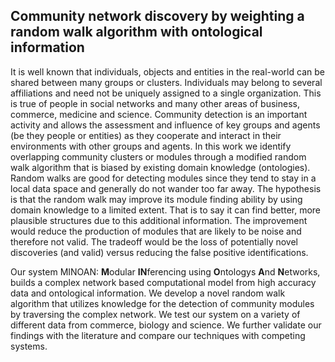 ## Community network discovery by weighting a random walk algorithm with ontological information

It is well known that individuals, objects and entities in the real-world can be shared between many groups or clusters. Individuals may belong to several affiliations and need not be uniquely assigned to a single organization. This is true of people in social networks and many other areas of business, commerce, medicine and science. Community detection is an important activity and allows the assessment and influence of key groups and agents (be they people or entities) as they cooperate and interact in their environments with other groups and agents. In this work we  identify overlapping community clusters or modules through a modified random walk algorithm that is biased by existing domain knowledge (ontologies). Random walks are good for detecting modules since they tend to stay in a local data space and generally do not wander too far away. The hypothesis is that the random walk may improve its module finding ability by using domain knowledge to a limited extent. That is to say it can find better, more plausible structures due to this additional information. The improvement would reduce the production of modules that are likely to be noise and therefore not valid. The tradeoff would be the loss of potentially novel discoveries (and valid) versus reducing the false positive identifications. 

Our system MINOAN: **M**odular **IN**ferencing using **O**ntologys **A**nd **N**etworks, builds a complex network based computational model from high accuracy data and ontological information. We develop a novel random walk algorithm that utilizes knowledge  for the detection of community modules by traversing the complex network. We test our system on a variety of different data from commerce, biology and science. We further validate our findings with the literature and compare our techniques with competing systems. 
